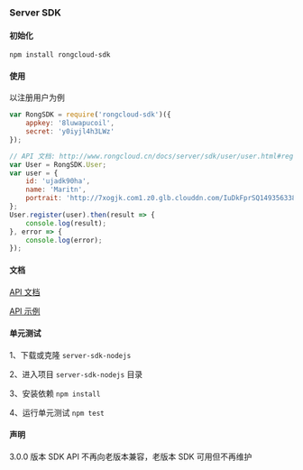 ### Server SDK

#### 初始化

```
npm install rongcloud-sdk
```

#### 使用

以注册用户为例

```js
var RongSDK = require('rongcloud-sdk')({
    appkey: '8luwapucoil',
    secret: 'y0iyjl4h3LWz'
});

// API 文档: http://www.rongcloud.cn/docs/server/sdk/user/user.html#register
var User = RongSDK.User;
var user = {
	id: 'ujadk90ha',
	name: 'Maritn',
	portrait: 'http://7xogjk.com1.z0.glb.clouddn.com/IuDkFprSQ1493563384017406982'
};
User.register(user).then(result => {
	console.log(result);
}, error => { 
	console.log(error);
});
```

#### 文档

[API 文档](http://www.rongcloud.cn/docs/server/sdk/)

[API 示例](./example)

#### 单元测试

1、下载或克隆 `server-sdk-nodejs`

2、进入项目 `server-sdk-nodejs` 目录

3、安装依赖 `npm install`

4、运行单元测试 `npm test`

#### 声明

3.0.0 版本 SDK API 不再向老版本兼容，老版本 SDK 可用但不再维护

